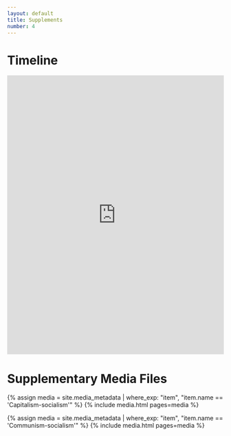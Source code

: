 ```yaml
---
layout: default
title: Supplements
number: 4
---
```


# Timeline

<iframe src='https://cdn.knightlab.com/libs/timeline3/latest/embed/index.html?source=1DMujljENEv8umMK06V2RyqKhXUfWJCMRG-OqWwqucko&font=Default&lang=en&initial_zoom=2&height=650' width='100%' height='650' webkitallowfullscreen mozallowfullscreen allowfullscreen frameborder='0'></iframe> 






# Supplementary Media Files

{% assign media = site.media_metadata | where_exp: "item", "item.name == 'Capitalism-socialism'" %}
{% include media.html pages=media %}

{% assign media = site.media_metadata | where_exp: "item", "item.name == 'Communism-socialism'" %}
{% include media.html pages=media %}
